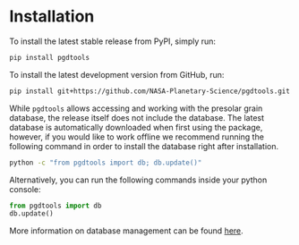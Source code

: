 # Installation

To install the latest stable release from PyPI, simply run:

```bash
pip install pgdtools
```

To install the latest development version from GitHub, run:

```bash
pip install git+https://github.com/NASA-Planetary-Science/pgdtools.git
```

While `pgdtools` allows accessing and working with the presolar grain database,
the release itself does not include the database.
The latest database is automatically downloaded when first using the package,
however,
if you would like to work offline we recommend running the following command
in order to install the database right after installation.

```bash
python -c "from pgdtools import db; db.update()"
```

Alternatively, you can run the following commands inside your python console:

```python
from pgdtools import db
db.update()
```

More information on database management can be found [here](db.md).
